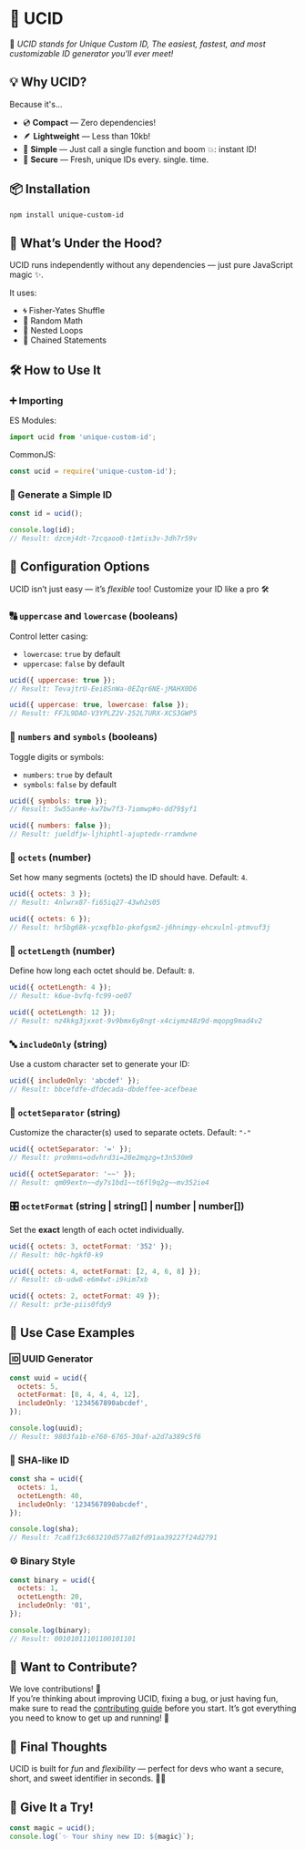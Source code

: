 # 🎉 UCID

🔑 _UCID stands for Unique Custom ID, The easiest, fastest, and most customizable ID generator you'll ever meet!_

## 💡 Why UCID?

Because it's...

- 💿 **Compact** — Zero dependencies!
- 🪶 **Lightweight** — Less than 10kb!
- 🧠 **Simple** — Just call a single function and boom 💥: instant ID!
- 🔐 **Secure** — Fresh, unique IDs every. single. time.

## 📦 Installation

```sh
npm install unique-custom-id
```

## 🧬 What’s Under the Hood?

UCID runs independently without any dependencies — just pure JavaScript magic ✨.

It uses:

- 🌀 Fisher-Yates Shuffle
- 🎲 Random Math
- 🔁 Nested Loops
- 🔗 Chained Statements

## 🛠️ How to Use It

### ➕ Importing

ES Modules:

```js
import ucid from 'unique-custom-id';
```

CommonJS:

```js
const ucid = require('unique-custom-id');
```

### 🚀 Generate a Simple ID

```js
const id = ucid();

console.log(id);
// Result: dzcmj4dt-7zcqaoo0-t1mtis3v-3dh7r59v
```

## 🧩 Configuration Options

UCID isn’t just easy — it’s _flexible_ too! Customize your ID like a pro 🛠️

### 🔠 `uppercase` and `lowercase` (booleans)

Control letter casing:

- `lowercase`: `true` by default
- `uppercase`: `false` by default

```js
ucid({ uppercase: true });
// Result: TevajtrU-Eei8SnWa-0EZqr6NE-jMAHX0D6

ucid({ uppercase: true, lowercase: false });
// Result: FFJL9DAO-V3YPLZ2V-252L7URX-XCS3GWP5
```

### 🔢 `numbers` and `symbols` (booleans)

Toggle digits or symbols:

- `numbers`: `true` by default
- `symbols`: `false` by default

```js
ucid({ symbols: true });
// Result: 5w55an#e-kw7bw7f3-7iomwp#o-dd79$yf1

ucid({ numbers: false });
// Result: jueldfjw-ljhiphtl-ajuptedx-rramdwne
```

### 🍡 `octets` (number)

Set how many segments (octets) the ID should have. Default: `4`.

```js
ucid({ octets: 3 });
// Result: 4nlwrx87-fi65iq27-43wh2s05

ucid({ octets: 6 });
// Result: hr5bg68k-ycxqfb1o-pkofgsm2-j6hnimgy-ehcxulnl-ptmvuf3j
```

### 📏 `octetLength` (number)

Define how long each octet should be. Default: `8`.

```js
ucid({ octetLength: 4 });
// Result: k6ue-bvfq-fc99-oe07

ucid({ octetLength: 12 });
// Result: nz4kkg3jxxot-9v9bmx6y8ngt-x4ciymz48z9d-mqopg9mad4v2
```

### 🔤 `includeOnly` (string)

Use a custom character set to generate your ID:

```js
ucid({ includeOnly: 'abcdef' });
// Result: bbcefdfe-dfdecada-dbdeffee-acefbeae
```

### 🧯 `octetSeparator` (string)

Customize the character(s) used to separate octets. Default: `"-"`

```js
ucid({ octetSeparator: '=' });
// Result: pro9mns=odvhrd3i=28e2mqzg=t3n530m9

ucid({ octetSeparator: '~~' });
// Result: qm09extn~~dy7s1bd1~~t6fl9q2g~~mv352ie4
```

### 🎛️ `octetFormat` (string | string[] | number | number[])

Set the **exact** length of each octet individually.

```js
ucid({ octets: 3, octetFormat: '352' });
// Result: h0c-hgkf0-k9

ucid({ octets: 4, octetFormat: [2, 4, 6, 8] });
// Result: cb-udw8-e6m4wt-i9kim7xb

ucid({ octets: 2, octetFormat: 49 });
// Result: pr3e-piis0fdy9
```

## 🧪 Use Case Examples

### 🆔 UUID Generator

```js
const uuid = ucid({
  octets: 5,
  octetFormat: [8, 4, 4, 4, 12],
  includeOnly: '1234567890abcdef',
});

console.log(uuid);
// Result: 9803fa1b-e760-6765-30af-a2d7a389c5f6
```

### 🔐 SHA-like ID

```js
const sha = ucid({
  octets: 1,
  octetLength: 40,
  includeOnly: '1234567890abcdef',
});

console.log(sha);
// Result: 7ca8f13c663210d577a82fd91aa39227f24d2791
```

### ⚙️ Binary Style

```js
const binary = ucid({
  octets: 1,
  octetLength: 20,
  includeOnly: '01',
});

console.log(binary);
// Result: 00101011101100101101
```

## 🤝 Want to Contribute?

We love contributions! 💙  
If you’re thinking about improving UCID, fixing a bug, or just having fun, make sure to read the [contributing guide](https://github.com/calebephrem/ucid/blob/main/CONTRIBUTING.md) before you start. It’s got everything you need to know to get up and running! 🚀

## 🧸 Final Thoughts

UCID is built for _fun_ and _flexibility_ — perfect for devs who want a secure, short, and sweet identifier in seconds. 🧑‍💻

## 🌟 Give It a Try!

```js
const magic = ucid();
console.log(`✨ Your shiny new ID: ${magic}`);
```
